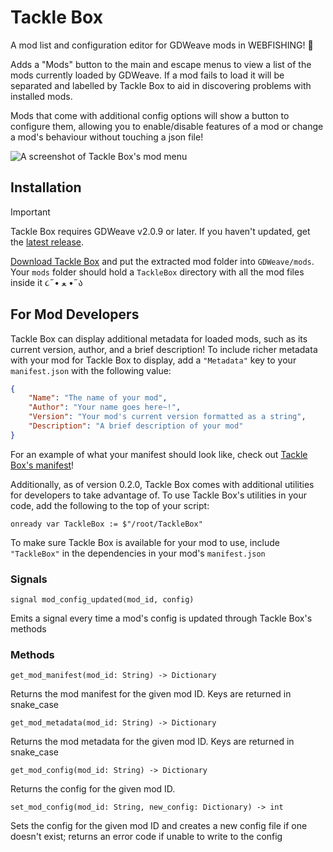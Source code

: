 # Tackle Box
A mod list and configuration editor for GDWeave mods in WEBFISHING! 🎣

Adds a "Mods" button to the main and escape menus to view a list of the mods currently loaded by GDWeave. If a mod fails to load it will be separated and labelled by Tackle Box to aid in discovering problems with installed mods.

Mods that come with additional config options will show a button to configure them, allowing you to enable/disable features of a mod or change a mod's behaviour without touching a json file!

![A screenshot of Tackle Box's mod menu](https://github.com/user-attachments/assets/1c2ae01c-2ce7-4381-bde9-cd82ed3ec238)

## Installation
> [!IMPORTANT]  
> Tackle Box requires GDWeave v2.0.9 or later. If you haven't updated, get the [latest release](https://github.com/NotNite/GDWeave/releases/latest/).

[Download Tackle Box](https://github.com/puppy-girl/TackleBox/releases/latest/download/TackleBox.zip) and put the extracted mod folder into `GDWeave/mods`. Your `mods` folder should hold a `TackleBox` directory with all the mod files inside it ૮˶• ﻌ •˶ა

## For Mod Developers
Tackle Box can display additional metadata for loaded mods, such as its current version, author, and a brief description! To include richer metadata with your mod for Tackle Box to display, add a `"Metadata"` key to your `manifest.json` with the following value:
```json
{
    "Name": "The name of your mod",
    "Author": "Your name goes here~!",
    "Version": "Your mod's current version formatted as a string",
    "Description": "A brief description of your mod"
}
```
For an example of what your manifest should look like, check out [Tackle Box's manifest](https://github.com/puppy-girl/TackleBox/blob/main/manifest.json)!

Additionally, as of version 0.2.0, Tackle Box comes with additional utilities for developers to take advantage of. To use Tackle Box's utilities in your code, add the following to the top of your script:

`onready var TackleBox := $"/root/TackleBox"`

To make sure Tackle Box is available for your mod to use, include `"TackleBox"` in the dependencies in your mod's `manifest.json`

### Signals

`signal mod_config_updated(mod_id, config)`

Emits a signal every time a mod's config is updated through Tackle Box's methods

### Methods

`get_mod_manifest(mod_id: String) -> Dictionary`

Returns the mod manifest for the given mod ID. Keys are returned in snake_case

`get_mod_metadata(mod_id: String) -> Dictionary`

Returns the mod metadata for the given mod ID. Keys are returned in snake_case

`get_mod_config(mod_id: String) -> Dictionary`

Returns the config for the given mod ID.

`set_mod_config(mod_id: String, new_config: Dictionary) -> int`

Sets the config for the given mod ID and creates a new config file if one doesn't exist; returns an error code if unable to write to the config
